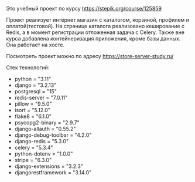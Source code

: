 Это учебный проект по курсу https://stepik.org/course/125859

Проект реализует интернет магазин с каталогом, корзиной, профилем и оплатой(тестовой). На странице каталога реализовано
кеширование с Redis, а в момент регистрации отложенная задача с Celery. Также вне курса добавлена контейнеризация
приложения, кроме базы данных. Она работает на хосте.

Посмотреть проект можно по адресу https://store-server-study.ru/

Стек технологий:

- python = "3.11"
- django = "3.2.13"
- postgresql = "15"
- redis-server = "7.0.11"
- pillow = "9.5.0"
- isort = "5.12.0"
- flake8 = "6.1.0"
- psycopg2-binary = "2.9.7"
- django-allauth = "0.55.2"
- django-debug-toolbar = "4.2.0"
- django-redis = "5.3.0"
- celery = "5.3.4"
- python-dotenv = "1.0.0"
- stripe = "6.3.0"
- django-extensions = "3.2.3"
- djangorestframework = "3.14.0"